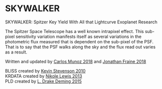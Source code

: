 # SKYWALKER

SKYWALKER: Spitzer Key Yield With All that Lightcurve Exoplanet Research

The Spitzer Space Telescope has a well known intrapixel effect. This sub-pixel sensitivity variation manifests itself as several variations in the photometric flux measured that is dependent on the sub-pixel of the PSF.  That is to say that the PSF walks along the sky and the flux read out varies as a result.

Written and updated by [Carlos Munoz 2018](https://github.com/munozcar) and [Jonathan Fraine 2018](https://github.com/exowanderer)  

BLISS created by [Kevin Stevenson 2010](https://github.com/kevin218/)  
KRDATA created by [Nikole Lewis 2013](http://iopscience.iop.org/article/10.1088/0004-637X/766/2/95/meta)  
PLD created by [L. Drake Deming 2015](http://iopscience.iop.org/article/10.1088/0004-637X/805/2/132/meta)  
